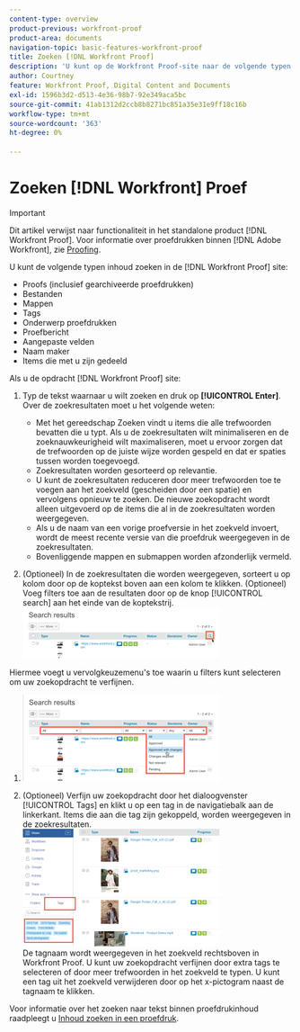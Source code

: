 ```yaml
---
content-type: overview
product-previous: workfront-proof
product-area: documents
navigation-topic: basic-features-workfront-proof
title: Zoeken [!DNL Workfront Proof]
description: 'U kunt op de Workfront Proof-site naar de volgende typen inhoud zoeken: BEWERK ME.'
author: Courtney
feature: Workfront Proof, Digital Content and Documents
exl-id: 1596b3d2-d513-4e36-98b7-92e349aca5bc
source-git-commit: 41ab1312d2ccb8b8271bc851a35e31e9ff18c16b
workflow-type: tm+mt
source-wordcount: '363'
ht-degree: 0%

---
```


# Zoeken [!DNL Workfront] Proef

>[!IMPORTANT]
>
>Dit artikel verwijst naar functionaliteit in het standalone product [!DNL Workfront Proof]. Voor informatie over proefdrukken binnen [!DNL Adobe Workfront], zie [Proofing](../../../review-and-approve-work/proofing/proofing.md).

U kunt de volgende typen inhoud zoeken in de [!DNL Workfront Proof] site:

* Proofs (inclusief gearchiveerde proefdrukken)
* Bestanden
* Mappen
* Tags
* Onderwerp proefdrukken
* Proefbericht
* Aangepaste velden
* Naam maker
* Items die met u zijn gedeeld

Als u de opdracht [!DNL Workfront Proof] site:

1. Typ de tekst waarnaar u wilt zoeken en druk op **[!UICONTROL Enter]**.\
   Over de zoekresultaten moet u het volgende weten:

   * Met het gereedschap Zoeken vindt u items die alle trefwoorden bevatten die u typt. Als u de zoekresultaten wilt minimaliseren en de zoeknauwkeurigheid wilt maximaliseren, moet u ervoor zorgen dat de trefwoorden op de juiste wijze worden gespeld en dat er spaties tussen worden toegevoegd.
   * Zoekresultaten worden gesorteerd op relevantie.
   * U kunt de zoekresultaten reduceren door meer trefwoorden toe te voegen aan het zoekveld (gescheiden door een spatie) en vervolgens opnieuw te zoeken. De nieuwe zoekopdracht wordt alleen uitgevoerd op de items die al in de zoekresultaten worden weergegeven.
   * Als u de naam van een vorige proefversie in het zoekveld invoert, wordt de meest recente versie van die proefdruk weergegeven in de zoekresultaten.
   * Bovenliggende mappen en submappen worden afzonderlijk vermeld.

1. (Optioneel) In de zoekresultaten die worden weergegeven, sorteert u op kolom door op de koptekst boven aan een kolom te klikken. (Optioneel) Voeg filters toe aan de resultaten door op de knop [!UICONTROL search] aan het einde van de koptekstrij. ![Search_filter_in_Search_results.png](assets/search-filter-in-search-results-350x90.png)

Hiermee voegt u vervolgkeuzemenu&#39;s toe waarin u filters kunt selecteren om uw zoekopdracht te verfijnen.
1. ![Search_filter_boxes_appear_in_Search_results.png](assets/search-filter-boxes-appear-in-search-results-350x154.png)

1. (Optioneel) Verfijn uw zoekopdracht door het dialoogvenster [!UICONTROL Tags] en klikt u op een tag in de navigatiebalk aan de linkerkant. Items die aan die tag zijn gekoppeld, worden weergegeven in de zoekresultaten.\
   ![Zoeken_op_tag.png](assets/searching-by-tag-350x209.png)\
   De tagnaam wordt weergegeven in het zoekveld rechtsboven in Workfront Proof. U kunt uw zoekopdracht verfijnen door extra tags te selecteren of door meer trefwoorden in het zoekveld te typen. U kunt een tag uit het zoekveld verwijderen door op het x-pictogram naast de tagnaam te klikken.

Voor informatie over het zoeken naar tekst binnen proefdrukinhoud raadpleegt u [Inhoud zoeken in een proefdruk](../../../review-and-approve-work/proofing/reviewing-proofs-within-workfront/review-a-proof/search-in-a-proof.md).

